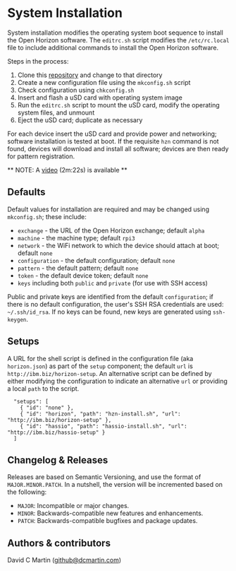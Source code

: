 # System Installation

System installation modifies the operating system boot sequence to install the Open Horizon software.
The `editrc.sh` script modifies the `/etc/rc.local` file to include additional commands to install the Open Horizon software.

Steps in the process:
1. Clone this [repository][repository] and change to that directory
1. Create a new configuration file using the `mkconfig.sh` script
1. Check configuration using `chkconfig.sh`
1. Insert and flash a uSD card with operating system image
1. Run the `editrc.sh` script to mount the uSD card, modify the operating system files, and unmount
1. Eject the uSD card; duplicate as necessary

For each device insert the uSD card and provide power and networking; software installation is tested at boot.
If the requisite `hzn` command is not found, devices will download and install all software; devices are then ready for pattern registration.

** NOTE: A [video][horizon-video-setup] (2m:22s) is available **

## Defaults

Default values for installation are required and may be changed using `mkconfig.sh`; these include:

+ `exchange` - the URL of the Open Horizon exchange; default `alpha`
+ `machine` - the machine type; default `rpi3`
+ `network` - the WiFi network to which the device should attach at boot; default `none`
+ `configuration` - the default configuration; default `none`
+ `pattern` - the default pattern; default `none`
+ `token` - the default device token; default `none`
+ `keys` including both `public` and `private` (for use with SSH access)

Public and private keys are identified from the default `configuration`; if there is no default configuration, the user's SSH RSA credentials are used: `~/.ssh/id_rsa`.
If no keys can be found, new keys are generated using `ssh-keygen`.

## Setups

A URL for the shell script is defined in the configuration file (aka `horizon.json`) as part of the `setup` component; the default `url` is `http://ibm.biz/horizon-setup`.
An alternative script can be defined by either modifying the configuration to indicate an alternative `url` or providing a local `path` to the script.
```
  "setups": [
    { "id": "none" },
    { "id": "horizon", "path": "hzn-install.sh", "url": "http://ibm.biz/horizon-setup" },
    { "id": "hassio", "path": "hassio-install.sh", "url": "http://ibm.biz/hassio-setup" }
  ]
```

## Changelog & Releases

Releases are based on Semantic Versioning, and use the format
of ``MAJOR.MINOR.PATCH``. In a nutshell, the version will be incremented
based on the following:

- ``MAJOR``: Incompatible or major changes.
- ``MINOR``: Backwards-compatible new features and enhancements.
- ``PATCH``: Backwards-compatible bugfixes and package updates.

## Authors & contributors

David C Martin (github@dcmartin.com)

[commits]: https://github.com/dcmartin/open-horizon/setup/commits/master
[contributors]: https://github.com/dcmartin/open-horizon/setup/graphs/contributors
[releases]: https://github.com/dcmartin/open-horizon/setup/releases
[issue]: https://github.com/dcmartin/open-horizon/setup/issues

[horizon-setup]: https://github.com/dcmartin/open-horizon/blob/master/setup/hzn-install.sh
[hassio-setup]: https://github.com/dcmartin/open-horizon/blob/master/setup/hassio-install.sh
[horizon-video-setup]: https://youtu.be/G7-CzOzzSUo

[dcmartin]: https://github.com/dcmartin
[repository]: https://github.com/dcmartin/open-horizon
[basic]: https://github.com/dcmartin/open-horizon/tree/master/setup/BASIC.md
[setup]: https://github.com/dcmartin/open-horizon/tree/master/setup/SETUP.md

[keepchangelog]: http://keepachangelog.com/en/1.0.0/
[edge-slack]: https://ibm-appsci.slack.com/messages/edge-fabric-users/
[ibm-registration]: https://console.bluemix.net/registration/
[open-horizon]: https://github.com/open-horizon
[edge-fabric]: https://console.test.cloud.ibm.com/docs/services/edge-fabric/getting-started.html
[edge-install]: https://console.test.cloud.ibm.com/docs/services/edge-fabric/adding-devices.html
[macos-install]: https://github.com/open-horizon/anax/releases
[examples]: https://github.com/open-horizon/examples
[template]: https://github.com/dcmartin/open-horizon/blob/master/setup/template.json

[ibm-cloud]: http://cloud.ibm.com/
[ibm-cloud-iam]: https://cloud.ibm.com/iam/
